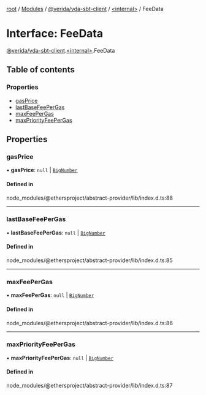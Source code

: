[root](../README.md) / [Modules](../modules.md) / [@verida/vda-sbt-client](../modules/verida_vda_sbt_client.md) / [<internal\>](../modules/verida_vda_sbt_client._internal_.md) / FeeData

# Interface: FeeData

[@verida/vda-sbt-client](../modules/verida_vda_sbt_client.md).[<internal\>](../modules/verida_vda_sbt_client._internal_.md).FeeData

## Table of contents

### Properties

- [gasPrice](verida_vda_sbt_client._internal_.FeeData.md#gasprice)
- [lastBaseFeePerGas](verida_vda_sbt_client._internal_.FeeData.md#lastbasefeepergas)
- [maxFeePerGas](verida_vda_sbt_client._internal_.FeeData.md#maxfeepergas)
- [maxPriorityFeePerGas](verida_vda_sbt_client._internal_.FeeData.md#maxpriorityfeepergas)

## Properties

### gasPrice

• **gasPrice**: ``null`` \| [`BigNumber`](../classes/verida_vda_sbt_client._internal_.BigNumber.md)

#### Defined in

node_modules/@ethersproject/abstract-provider/lib/index.d.ts:88

___

### lastBaseFeePerGas

• **lastBaseFeePerGas**: ``null`` \| [`BigNumber`](../classes/verida_vda_sbt_client._internal_.BigNumber.md)

#### Defined in

node_modules/@ethersproject/abstract-provider/lib/index.d.ts:85

___

### maxFeePerGas

• **maxFeePerGas**: ``null`` \| [`BigNumber`](../classes/verida_vda_sbt_client._internal_.BigNumber.md)

#### Defined in

node_modules/@ethersproject/abstract-provider/lib/index.d.ts:86

___

### maxPriorityFeePerGas

• **maxPriorityFeePerGas**: ``null`` \| [`BigNumber`](../classes/verida_vda_sbt_client._internal_.BigNumber.md)

#### Defined in

node_modules/@ethersproject/abstract-provider/lib/index.d.ts:87
